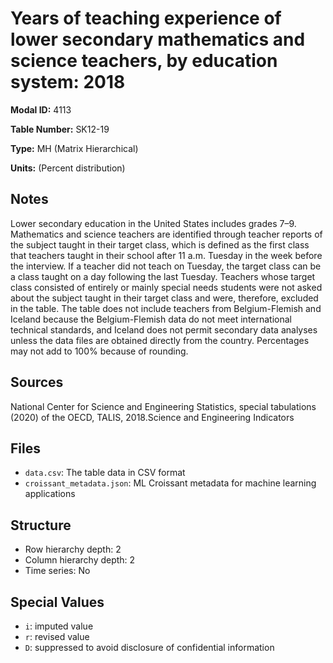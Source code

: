 # Years of teaching experience of lower secondary mathematics and science teachers, by education system: 2018 

**Modal ID:** 4113

**Table Number:** SK12-19

**Type:** MH (Matrix Hierarchical)

**Units:** (Percent distribution)

## Notes

Lower secondary education in the United States includes grades 7–9. Mathematics and science teachers are identified through teacher reports of the subject taught in their target class, which is defined as the first class that teachers taught in their school after 11 a.m. Tuesday in the week before the interview. If a teacher did not teach on Tuesday, the target class can be a class taught on a day following the last Tuesday. Teachers whose target class consisted of entirely or mainly special needs students were not asked about the subject taught in their target class and were, therefore, excluded in the table. The table does not include teachers from Belgium-Flemish and Iceland because the Belgium-Flemish data do not meet international technical standards, and Iceland does not permit secondary data analyses unless the data files are obtained directly from the country. Percentages may not add to 100% because of rounding.

## Sources

National Center for Science and Engineering Statistics, special tabulations (2020) of the OECD, TALIS, 2018.Science and Engineering Indicators

## Files

- `data.csv`: The table data in CSV format
- `croissant_metadata.json`: ML Croissant metadata for machine learning applications

## Structure

- Row hierarchy depth: 2
- Column hierarchy depth: 2
- Time series: No

## Special Values

- `i`: imputed value
- `r`: revised value
- `D`: suppressed to avoid disclosure of confidential information

